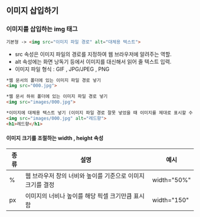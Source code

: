 ## 이미지 삽입하기  
### 이미지를 삽입하는 img 태그  
``` html  
기본형 -> <img src="이미지 파일 경로" alt="대체용 텍스트">
```  
* src 속성은 이미지 파일의 경로를 지정하여 웹 브라우저에 알려주는 역할.
* alt 속성에는 화면 낭독기 등에서 이미지를 대신해서 읽어 줄 텍스트 입력.  
* 이미지 파일 형식 : GIF , JPG/JPEG , PNG  

``` html 
*웹 문서의 폴더에 있는 이미지 파일 경로 넣기
<img src="000.jpg">

*웹 문서 하위 폴더에 있는 이미지 파일 경로 넣기
<img src="images/000.jpg">

*이미지에 대체용 텍스트 넣기 (이미지 파일 경로 잘못 넣었을 때 이미지를 제대로 표시할 수 없는 경우 대체용 텍스트가 나타남)
<img src="images/000.jpg" alt="레드향">
<h1>레드향</h1>
```  

#### 이미지 크기를 조절하는 width , height 속성  
|종류| 설명 | 예시 |
|---|------|---|
|%|웹 브라우저 창의 너비와 높이를 기준으로 이미지 크기를 결정 | width="50%" |
|px|이미지의 너비나 높이를 해당 픽셀 크기만큼 표시함 | width="150" |



